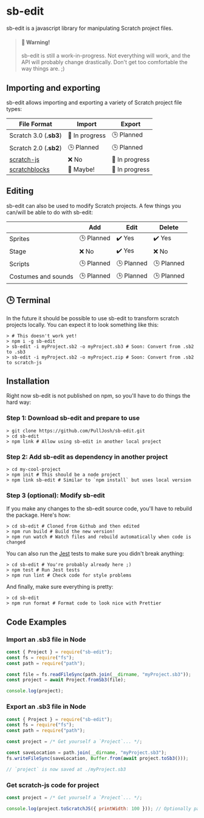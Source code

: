 # sb-edit

sb-edit is a javascript library for manipulating Scratch project files.

> #### 🚧 Warning!
>
> sb-edit is still a work-in-progress. Not everything will work, and the API will probably change drastically. Don't get too comfortable the way things are. ;)

## Importing and exporting

sb-edit allows importing and exporting a variety of Scratch project file types:

| File Format                                            | Import         | Export         |
| ------------------------------------------------------ | -------------- | -------------- |
| Scratch 3.0 (**.sb3**)                                 | 🚧 In progress | 🕒 Planned     |
| Scratch 2.0 (**.sb2**)                                 | 🕒 Planned     | 🕒 Planned     |
| [scratch-js](https://github.com/PullJosh/scratch-js)   | ❌ No          | 🚧 In progress |
| [scratchblocks](https://github.com/tjvr/scratchblocks) | 👻 Maybe!      | 🚧 In progress |

## Editing

sb-edit can also be used to modify Scratch projects. A few things you can/will be able to do with sb-edit:

|                     | Add        | Edit       | Delete     |
| ------------------- | ---------- | ---------- | ---------- |
| Sprites             | 🕒 Planned | ✔️ Yes     | ✔️ Yes     |
| Stage               | ❌ No      | ✔️ Yes     | ❌ No      |
| Scripts             | 🕒 Planned | 🕒 Planned | 🕒 Planned |
| Costumes and sounds | 🕒 Planned | 🕒 Planned | 🕒 Planned |

## 🕒 Terminal

In the future it should be possible to use sb-edit to transform scratch projects locally. You can expect it to look something like this:

```shell
> # This doesn't work yet!
> npm i -g sb-edit
> sb-edit -i myProject.sb2 -o myProject.sb3 # Soon: Convert from .sb2 to .sb3
> sb-edit -i myProject.sb2 -o myProject.zip # Soon: Convert from .sb2 to scratch-js
```

## Installation

Right now sb-edit is not published on npm, so you'll have to do things the hard way:

### Step 1: Download sb-edit and prepare to use

```shell
> git clone https://github.com/PullJosh/sb-edit.git
> cd sb-edit
> npm link # Allow using sb-edit in another local project
```

### Step 2: Add sb-edit as dependency in another project

```shell
> cd my-cool-project
> npm init # This should be a node project
> npm link sb-edit # Similar to `npm install` but uses local version
```

### Step 3 (optional): Modify sb-edit

If you make any changes to the sb-edit source code, you'll have to rebuild the package. Here's how:

```shell
> cd sb-edit # Cloned from Github and then edited
> npm run build # Build the new version!
> npm run watch # Watch files and rebuild automatically when code is changed
```

You can also run the [Jest](https://jestjs.io/) tests to make sure you didn't break anything:

```shell
> cd sb-edit # You're probably already here ;)
> npm test # Run Jest tests
> npm run lint # Check code for style problems
```

And finally, make sure everything is pretty:

```shell
> cd sb-edit
> npm run format # Format code to look nice with Prettier
```

## Code Examples

### Import an .sb3 file in Node

```js
const { Project } = require("sb-edit");
const fs = require("fs");
const path = require("path");

const file = fs.readFileSync(path.join(__dirname, "myProject.sb3"));
const project = await Project.fromSb3(file);

console.log(project);
```

### Export an .sb3 file in Node

```js
const { Project } = require("sb-edit");
const fs = require("fs");
const path = require("path");

const project = /* Get yourself a `Project`... */;

const saveLocation = path.join(__dirname, "myProject.sb3");
fs.writeFileSync(saveLocation, Buffer.from(await project.toSb3()));

// `project` is now saved at ./myProject.sb3
```

### Get scratch-js code for project

```js
const project = /* Get yourself a `Project`... */;

console.log(project.toScratchJS({ printWidth: 100 })); // Optionally pass a Prettier config object!
```
